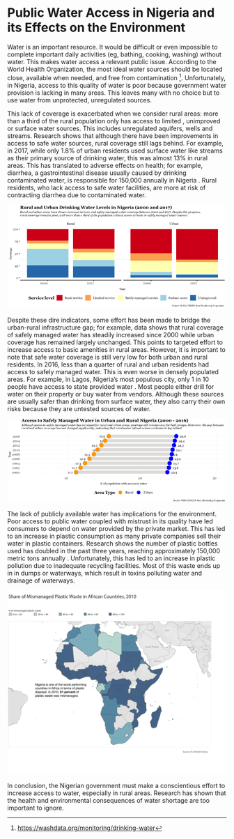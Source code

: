# Public Water Access in Nigeria and its Effects on the Environment

Water is an important resource. It would be difficult or even impossible to complete important daily activities (eg, bathing, cooking, washing) without water. This makes water access a relevant public issue. According to the World Health Organization, the most ideal water sources should be located close, available when needed, and free from contamination [^1]. Unfortunately, in Nigeria, access to this quality of water is poor because government water provision is lacking in many areas. This leaves many with no choice but to use water from unprotected, unregulated sources. 

This lack of coverage is exacerbated when we consider rural areas: more than a third of the rural population only has access to limited , unimproved  or surface water  sources. This includes unregulated aquifers, wells and streams. Research shows that although there have been improvements in access to safe water sources, rural coverage still lags behind. For example, in 2017, while only 1.8% of urban residents used surface water like streams as their primary source of drinking water, this was almost 13% in rural areas. This has translated to adverse effects on health; for example, diarrhea, a gastrointestinal disease usually caused by drinking contaminated water, is responsible for 150,000 annually in Nigeria . Rural residents, who lack access to safe water facilities, are more at risk of contracting diarrhea due to contaminated water.

![](bar_plot.png)


Despite these dire indicators, some effort has been made to bridge the urban-rural infrastructure gap; for example, data shows that rural coverage of safely managed water has steadily increased since 2000 while urban coverage has remained largely unchanged. This points to targeted effort to increase access to basic amenities in rural areas. However, it is important to note that safe water coverage is still very low for both urban and rural residents. In 2016, less than a quarter of rural and urban residents had access to safely managed water. This is even worse in densely populated areas. For example, in Lagos, Nigeria’s most populous city, only 1 in 10 people have access to state provided water . Most people either drill for water on their property or buy water from vendors. Although these sources are usually safer than drinking from surface water, they also carry their own risks because they are untested sources of water. 

![](dumbbell_plot.png)

The lack of publicly available water has implications for the environment. Poor access to public water coupled with mistrust in its quality have led consumers to depend on water provided by the private market. This has led to an increase in plastic consumption as many private companies sell their water in plastic containers. Research shows the number of plastic bottles used has doubled in the past three years, reaching approximately 150,000 metric tons annually . Unfortunately, this has led to an increase in plastic pollution due to inadequate recycling facilities. Most of this waste ends up in in dumps or waterways, which result in toxins polluting water and drainage of waterways. 

![](waste_africa.png)

In conclusion, the Nigerian government must make a conscientious effort to increase access to water, especially in rural areas. Research has shown that the health and environmental consequences of water shortage are too important to ignore.

[^1]: https://washdata.org/monitoring/drinking-water
[^2]: Drinking water from an improved source for which collection time exceeds 30 minutes for a roundtrip including queuing
[^3]: Drinking water from an unprotected dug well or unprotected spring
[^4]: Drinking water directly from a river, dam, lake, pond, stream, canal or irrigation canal

  



